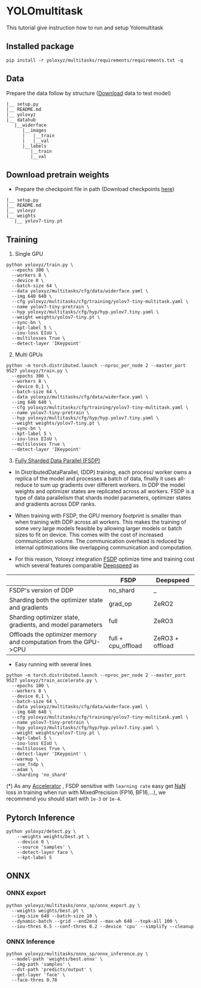 # YOLOmultitask
This tutorial give instruction how to run and setup Yolomultitask

## Installed package
```
pip install -r yoloxyz/multitasks/requirements/requirements.txt -q
```

## Data
Prepare the data follow by structure ([Download](https://drive.google.com/drive/folders/1vjAJUxpThYOlOp4bSLDg6rFZyYd4ZsHc?usp=sharing) data to test model)
```
|__ setup.py
|__ README.md
|__ yoloxyz
|__ datahub
   |__widerface
      |__images
      |   |__train
      |   |__val
      |__labels
         |__train
         |__val
```

## Download pretrain weights
- Prepare the checkpoint file in path (Download checkpoints [here](https://github.com/WongKinYiu/yolov7/releases/download/v0.1/yolov7-tiny.pt))
```
|__ setup.py
|__ README.md
|__ yoloxyz
|__ weights
   |__ yolov7-tiny.pt 
```

## Training

1. Single GPU
```
python yoloxyz/train.py \
  --epochs 300 \
  --workers 8 \
  --device 0 \
  --batch-size 64 \
  --data yoloxyz/multitasks/cfg/data/widerface.yaml \
  --img 640 640 \
  --cfg yoloxyz/multitasks/cfg/training/yolov7-tiny-multitask.yaml \
  --name yolov7-tiny-pretrain \
  --hyp yoloxyz/multitasks/cfg/hyp/hyp.yolov7.tiny.yaml \
  --weight weights/yolov7-tiny.pt \
  --sync-bn \
  --kpt-label 5 \
  --iou-loss EIoU \
  --multilosses True \
  --detect-layer 'IKeypoint'
```

2. Multi GPUs
```
python -m torch.distributed.launch --nproc_per_node 2 --master_port 9527 yoloxyz/train.py \
  --epochs 300 \
  --workers 8 \
  --device 0,1 \
  --batch-size 64 \
  --data yoloxyz/multitasks/cfg/data/widerface.yaml \
  --img 640 640 \
  --cfg yoloxyz/multitasks/cfg/training/yolov7-tiny-multitask.yaml \
  --name yolov7-tiny-pretrain \
  --hyp yoloxyz/multitasks/cfg/hyp/hyp.yolov7.tiny.yaml \
  --weight weights/yolov7-tiny.pt \
  --sync-bn \
  --kpt-label 5 \
  --iou-loss EIoU \
  --multilosses True \
  --detect-layer 'IKeypoint'
```

3. [Fully Sharded Data Parallel (FSDP)](https://pytorch.org/tutorials/intermediate/FSDP_tutorial.html)
- In DistributedDataParallel, (DDP) training, each process/ worker owns a replica of the model and processes a batch of data, finally it uses all-reduce to sum up gradients over different workers. In DDP the model weights and optimizer states are replicated across all workers. FSDP is a type of data parallelism that shards model parameters, optimizer states and gradients across DDP ranks.

- When training with FSDP, the GPU memory footprint is smaller than when training with DDP across all workers. This makes the training of some very large models feasible by allowing larger models or batch sizes to fit on device. This comes with the cost of increased communication volume. The communication overhead is reduced by internal optimizations like overlapping communication and computation.

- For this reason, Yoloxyz integration [FSDP](https://pytorch.org/docs/stable/fsdp.html#torch.distributed.fsdp.FullyShardedDataParallel) optimize time and training cost which several features comparable [Deepspeed](https://www.microsoft.com/en-us/research/blog/zero-deepspeed-new-system-optimizations-enable-training-models-with-over-100-billion-parameters/) as

|   | FSDP | Deepspeed |
| ------------- | ------------- | ------------- |
|  FSDP's version of DDP |  no_shard | _  |
| Sharding both the optimizer state and gradients  | grad_op  | ZeRO2  |
| Sharding optimizer state, gradients, and model parameters  | full  | ZeRO3 |
| Offloads the optimizer memory and computation from the GPU->CPU | full + cpu_offload | ZeRO3 + offload |


- Easy running with several lines
```
python -m torch.distributed.launch --nproc_per_node 2 --master_port 9527 yoloxyz/train_accelerate.py \
  --epochs 100 \
  --workers 8 \
  --device 0,1 \
  --batch-size 64 \
  --data yoloxyz/multitasks/cfg/data/widerface.yaml \
  --img 640 640 \
  --cfg yoloxyz/multitasks/cfg/training/yolov7-tiny-multitask.yaml \
  --name yolov7-tiny-pretrain \
  --hyp yoloxyz/multitasks/cfg/hyp/hyp.yolov7.tiny.yaml \
  --weight weights/yolov7-tiny.pt \
  --kpt-label 5 \
  --iou-loss EIoU \
  --multilosses True \
  --detect-layer 'IKeypoint' \
  --warmup \
  --use_fsdp \
  --adam \
  --sharding 'no_shard'
```
(*) As any [Accelerator](https://github.com/huggingface/accelerate) , FSDP sensitive with `learning rate` easy get [NaN](https://github.com/huggingface/accelerate/issues/2402) loss in training when run with MixedPrecision (FP16, BF16,...), we recommend you should start with `1e-3` or `1e-4`.

## Pytorch Inference
```
python yoloxyz/detect.py \
    --weights weights/best.pt \
    --device 0 \
    --source 'samples' \
    --detect-layer face \
    --kpt-label 5
```

## ONNX 
### ONNX export
```
python yoloxyz/multitasks/onnx_sp/onnx_export.py \
  --weights weights/best.pt \
  --img-size 640 --batch-size 10 \
  --dynamic-batch --grid --end2end --max-wh 640 --topk-all 100 \
  --iou-thres 0.5 --conf-thres 0.2 --device 'cpu' --simplify --cleanup

```
### ONNX Inference
```
python yoloxyz/multitasks/onnx_sp/onnx_inference.py \
  --model-path 'weights/best.onnx' \
  --img-path 'samples' \
  --dst-path 'predicts/output' \
  --get-layer 'face' \
  --face-thres 0.78
```
